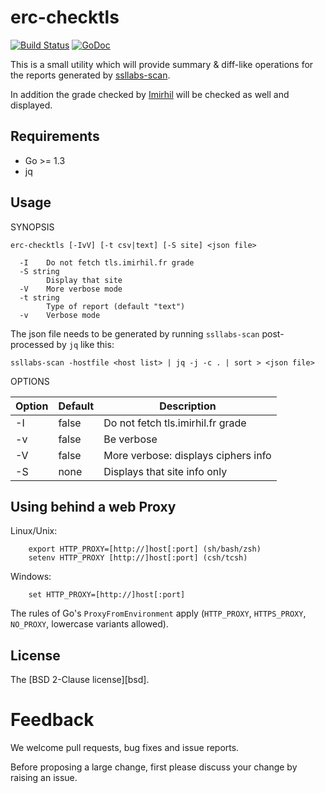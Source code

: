 erc-checktls
============

[![Build Status](https://travis-ci.org/keltia/erc-checktls.svg?branch=master)](https://travis-ci.org/keltia/erc-checktls)
[![GoDoc](http://godoc.org/github.com/keltia/erc-checktls?status.svg)](http://godoc.org/github.com/keltia/erc-checktls)

This is a small utility which will provide summary & diff-like operations for the reports generated by [ssllabs-scan](https://github.com/ssllabs/ssllabs-scan).

In addition the grade checked by [Imirhil](https://tls.imirhil.fr/) will be checked as well and displayed.

## Requirements

* Go >= 1.3
* jq

## Usage

SYNOPSIS
```
erc-checktls [-IvV] [-t csv|text] [-S site] <json file>
  
  -I	Do not fetch tls.imirhil.fr grade
  -S string
    	Display that site
  -V	More verbose mode
  -t string
    	Type of report (default "text")
  -v	Verbose mode
```

The json file needs to be generated by running `ssllabs-scan` post-processed by `jq` like this:
 
```
ssllabs-scan -hostfile <host list> | jq -j -c . | sort > <json file>
```

OPTIONS

| Option  | Default | Description|
| ------- |---------|------------|
| -I      | false   | Do not fetch tls.imirhil.fr grade |
| -v      | false   | Be verbose |
| -V      | false   | More verbose: displays ciphers info |
| -S      | none    | Displays that site info only |

## Using behind a web Proxy

Linux/Unix:
```
    export HTTP_PROXY=[http://]host[:port] (sh/bash/zsh)
    setenv HTTP_PROXY [http://]host[:port] (csh/tcsh)
```

Windows:
```
    set HTTP_PROXY=[http://]host[:port]
```

The rules of Go's `ProxyFromEnvironment` apply (`HTTP_PROXY`, `HTTPS_PROXY`, `NO_PROXY`, lowercase variants allowed).

## License

The [BSD 2-Clause license][bsd].

# Feedback

We welcome pull requests, bug fixes and issue reports.

Before proposing a large change, first please discuss your change by raising an issue.
